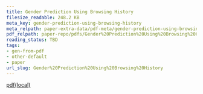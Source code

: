 ```yaml
---
title: Gender Prediction Using Browsing History
filesize_readable: 248.2 KB
meta_key: gender-prediction-using-browsing-history
meta_relpath: paper-extra-data/pdf-meta/gender-prediction-using-browsing-history.yaml
pdf_relpath: paper-repo/pdfs/Gender%20Prediction%20Using%20Browsing%20History.pdf
reading_status: TBD
tags:
- gen-from-pdf
- other-default
- paper
url_slug: Gender%20Prediction%20Using%20Browsing%20History
---
```


[pdf(local)](../../paper-repo/pdfs/Gender%20Prediction%20Using%20Browsing%20History.pdf)
